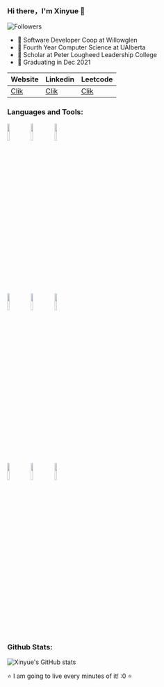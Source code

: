 ### Hi there，I'm Xinyue 👋

![Followers](https://img.shields.io/github/followers/xiangxinyue?label=Followers&style=social)

- 🔭 Software Developer Coop at Willowglen
- 🌱 Fourth Year Computer Science at UAlberta
- 🤔 Scholar at Peter Lougheed Leadership College
- 👯 Graduating in Dec 2021

|  Website   | Linkedin  | Leetcode |
|  ----  | ----  | ----| 
| [Clik](http://xiangxinyue.com/)|[Clik](https://www.linkedin.com/in/xinyuexiang/)| [Clik](https://leetcode.com/Shandmark/)|

### Languages and Tools:

<p>  
  <!-- Your languages and tools. Be careful with the alignment. 
  You can use this sites to get logos: https://www.vectorlogo.zone or https://simpleicons.org/
  -->
  <code><img width="10%" src="https://www.vectorlogo.zone/logos/reactjs/reactjs-ar21.svg"></code>
  <code><img width="10%" src="https://www.vectorlogo.zone/logos/flutterio/flutterio-ar21.svg"></code>
  <code><img width="10%" src="https://www.vectorlogo.zone/logos/dartlang/dartlang-ar21.svg"></code>
  <br />
  <code><img width="10%" src="https://www.vectorlogo.zone/logos/nodejs/nodejs-ar21.svg"></code>
  <code><img width="10%" src="https://www.vectorlogo.zone/logos/mongodb/mongodb-ar21.svg"></code>
  <code><img width="10%" src="https://www.vectorlogo.zone/logos/json/json-ar21.svg"></code>
  <br />
  <code><img width="10%" src="https://www.vectorlogo.zone/logos/git-scm/git-scm-ar21.svg"></code>
  <code><img width="10%" src="https://www.vectorlogo.zone/logos/amazon_aws/amazon_aws-ar21.svg"></code>
  <code><img width="10%" src="https://www.vectorlogo.zone/logos/gnu_bash/gnu_bash-ar21.svg"></code>
</p>


### Github Stats:

![Xinyue's GitHub stats](https://github-readme-stats.vercel.app/api?username=xiangxinyue&show_icons=true)



⭐️ I am going to live every minutes of it! :0 ⭐️


